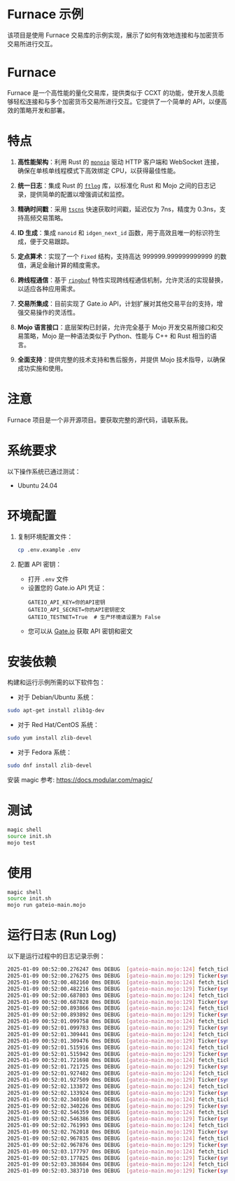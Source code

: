 # Furnace 示例

该项目是使用 Furnace 交易库的示例实现，展示了如何有效地连接和与加密货币交易所进行交互。

# Furnace

Furnace 是一个高性能的量化交易库，提供类似于 CCXT 的功能，使开发人员能够轻松连接和与多个加密货币交易所进行交互。它提供了一个简单的 API，以便高效的策略开发和部署。

# 特点

1. **高性能架构**：利用 Rust 的 [`monoio`](https://github.com/bytedance/monoio) 驱动 HTTP 客户端和 WebSocket 连接，确保在单核单线程模式下高效绑定 CPU，以获得最佳性能。

2. **统一日志**：集成 Rust 的 [`ftlog`](https://github.com/nonconvextech/ftlog) 库，以标准化 Rust 和 Mojo 之间的日志记录，提供简单的配置以增强调试和监控。

3. **精确时间戳**：采用 [`tscns`](https://github.com/f0cii/tscns-rs) 快速获取时间戳，延迟仅为 7ns，精度为 0.3ns，支持高频交易策略。

4. **ID 生成**：集成 `nanoid` 和 `idgen_next_id` 函数，用于高效且唯一的标识符生成，便于交易跟踪。

5. **定点算术**：实现了一个 `Fixed` 结构，支持高达 999999.999999999999 的数值，满足金融计算的精度需求。

6. **跨线程通信**：基于 [`ringbuf`](https://github.com/agerasev/ringbuf) 特性实现跨线程通信机制，允许灵活的实现替换，以适应各种应用需求。

7. **交易所集成**：目前实现了 Gate.io API，计划扩展对其他交易平台的支持，增强交易操作的灵活性。

8. **Mojo 语言接口**：底层架构已封装，允许完全基于 Mojo 开发交易所接口和交易策略，Mojo 是一种语法类似于 Python、性能与 C++ 和 Rust 相当的语言。

9. **全面支持**：提供完整的技术支持和售后服务，并提供 Mojo 技术指导，以确保成功实施和使用。

# 注意

Furnace 项目是一个非开源项目。要获取完整的源代码，请联系我。

# 系统要求

以下操作系统已通过测试：

* Ubuntu 24.04

# 环境配置

1. 复制环境配置文件：
   ```bash
   cp .env.example .env
   ```

2. 配置 API 密钥：
   - 打开 `.env` 文件
   - 设置您的 Gate.io API 凭证：
     ```
     GATEIO_API_KEY=你的API密钥
     GATEIO_API_SECRET=你的API密钥密文
     GATEIO_TESTNET=True  # 生产环境请设置为 False
     ```
   - 您可以从 [Gate.io](https://www.gate.io/myaccount/apiv4keys) 获取 API 密钥和密文

# 安装依赖

构建和运行示例所需的以下软件包：

* 对于 Debian/Ubuntu 系统：

```bash
sudo apt-get install zlib1g-dev
```

* 对于 Red Hat/CentOS 系统：

```bash
sudo yum install zlib-devel
```

* 对于 Fedora 系统：

```bash
sudo dnf install zlib-devel
```

安装 magic
参考: https://docs.modular.com/magic/

# 测试
```bash
magic shell
source init.sh
mojo test
```

# 使用

```bash
magic shell
source init.sh
mojo run gateio-main.mojo
```

# 运行日志 (Run Log)

以下是运行过程中的日志记录示例：

```bash
2025-01-09 00:52:00.276247 0ms DEBUG  [gateio-main.mojo:124] fetch_ticker Time: 4.927818ms
2025-01-09 00:52:00.276275 0ms DEBUG  [gateio-main.mojo:129] Ticker(symbol=BTC_USDT, timestamp=1736383920276, datetime=1970-01-01T00:00:00.000000+00:00, high=97306.5, low=92000, bid=95006.6, bidVolume=0, ask=95006.7, askVolume=0, vwap=0, open=0, close=95006.6, last=95006.6, previousClose=0)
2025-01-09 00:52:00.482160 0ms DEBUG  [gateio-main.mojo:124] fetch_ticker Time: 4.748098ms
2025-01-09 00:52:00.482216 0ms DEBUG  [gateio-main.mojo:129] Ticker(symbol=BTC_USDT, timestamp=1736383920482, datetime=1970-01-01T00:00:00.000000+00:00, high=97306.5, low=92000, bid=95006.6, bidVolume=0, ask=95006.7, askVolume=0, vwap=0, open=0, close=95006.6, last=95006.6, previousClose=0)
2025-01-09 00:52:00.687803 0ms DEBUG  [gateio-main.mojo:124] fetch_ticker Time: 4.463707ms
2025-01-09 00:52:00.687828 0ms DEBUG  [gateio-main.mojo:129] Ticker(symbol=BTC_USDT, timestamp=1736383920687, datetime=1970-01-01T00:00:00.000000+00:00, high=97306.5, low=92000, bid=95006.6, bidVolume=0, ask=95006.7, askVolume=0, vwap=0, open=0, close=95006.6, last=95006.6, previousClose=0)
2025-01-09 00:52:00.893866 0ms DEBUG  [gateio-main.mojo:124] fetch_ticker Time: 4.903219ms
2025-01-09 00:52:00.893892 0ms DEBUG  [gateio-main.mojo:129] Ticker(symbol=BTC_USDT, timestamp=1736383920893, datetime=1970-01-01T00:00:00.000000+00:00, high=97306.5, low=92000, bid=95006.6, bidVolume=0, ask=95006.7, askVolume=0, vwap=0, open=0, close=95006.6, last=95006.6, previousClose=0)
2025-01-09 00:52:01.099758 0ms DEBUG  [gateio-main.mojo:124] fetch_ticker Time: 4.740757ms
2025-01-09 00:52:01.099783 0ms DEBUG  [gateio-main.mojo:129] Ticker(symbol=BTC_USDT, timestamp=1736383921099, datetime=1970-01-01T00:00:00.000000+00:00, high=97306.5, low=92000, bid=95006.6, bidVolume=0, ask=95006.7, askVolume=0, vwap=0, open=0, close=95006.6, last=95006.6, previousClose=0)
2025-01-09 00:52:01.309441 0ms DEBUG  [gateio-main.mojo:124] fetch_ticker Time: 8.435361ms
2025-01-09 00:52:01.309476 0ms DEBUG  [gateio-main.mojo:129] Ticker(symbol=BTC_USDT, timestamp=1736383921309, datetime=1970-01-01T00:00:00.000000+00:00, high=97306.5, low=92000, bid=95006.6, bidVolume=0, ask=95006.7, askVolume=0, vwap=0, open=0, close=95006.6, last=95006.6, previousClose=0)
2025-01-09 00:52:01.515916 0ms DEBUG  [gateio-main.mojo:124] fetch_ticker Time: 5.269196ms
2025-01-09 00:52:01.515942 0ms DEBUG  [gateio-main.mojo:129] Ticker(symbol=BTC_USDT, timestamp=1736383921515, datetime=1970-01-01T00:00:00.000000+00:00, high=97306.5, low=92000, bid=95006.6, bidVolume=0, ask=95006.7, askVolume=0, vwap=0, open=0, close=95006.6, last=95006.6, previousClose=0)
2025-01-09 00:52:01.721698 0ms DEBUG  [gateio-main.mojo:124] fetch_ticker Time: 4.628394ms
2025-01-09 00:52:01.721725 0ms DEBUG  [gateio-main.mojo:129] Ticker(symbol=BTC_USDT, timestamp=1736383921721, datetime=1970-01-01T00:00:00.000000+00:00, high=97306.5, low=92000, bid=95006.6, bidVolume=0, ask=95006.7, askVolume=0, vwap=0, open=0, close=95006.6, last=95006.6, previousClose=0)
2025-01-09 00:52:01.927482 0ms DEBUG  [gateio-main.mojo:124] fetch_ticker Time: 4.612245ms
2025-01-09 00:52:01.927509 0ms DEBUG  [gateio-main.mojo:129] Ticker(symbol=BTC_USDT, timestamp=1736383921927, datetime=1970-01-01T00:00:00.000000+00:00, high=97306.5, low=92000, bid=95006.6, bidVolume=0, ask=95006.7, askVolume=0, vwap=0, open=0, close=95006.6, last=95006.6, previousClose=0)
2025-01-09 00:52:02.133872 0ms DEBUG  [gateio-main.mojo:124] fetch_ticker Time: 5.178685ms
2025-01-09 00:52:02.133924 0ms DEBUG  [gateio-main.mojo:129] Ticker(symbol=BTC_USDT, timestamp=1736383922133, datetime=1970-01-01T00:00:00.000000+00:00, high=97306.5, low=92000, bid=95006.6, bidVolume=0, ask=95006.7, askVolume=0, vwap=0, open=0, close=95006.6, last=95006.6, previousClose=0)
2025-01-09 00:52:02.340160 0ms DEBUG  [gateio-main.mojo:124] fetch_ticker Time: 5.061009ms
2025-01-09 00:52:02.340226 0ms DEBUG  [gateio-main.mojo:129] Ticker(symbol=BTC_USDT, timestamp=1736383922340, datetime=1970-01-01T00:00:00.000000+00:00, high=97306.5, low=92000, bid=95006.6, bidVolume=0, ask=95006.7, askVolume=0, vwap=0, open=0, close=95006.6, last=95006.6, previousClose=0)
2025-01-09 00:52:02.546359 0ms DEBUG  [gateio-main.mojo:124] fetch_ticker Time: 4.970496ms
2025-01-09 00:52:02.546386 0ms DEBUG  [gateio-main.mojo:129] Ticker(symbol=BTC_USDT, timestamp=1736383922546, datetime=1970-01-01T00:00:00.000000+00:00, high=97306.5, low=92000, bid=95006.6, bidVolume=0, ask=95006.7, askVolume=0, vwap=0, open=0, close=95006.6, last=95006.6, previousClose=0)
2025-01-09 00:52:02.761993 0ms DEBUG  [gateio-main.mojo:124] fetch_ticker Time: 14.418381ms
2025-01-09 00:52:02.762018 0ms DEBUG  [gateio-main.mojo:129] Ticker(symbol=BTC_USDT, timestamp=1736383922761, datetime=1970-01-01T00:00:00.000000+00:00, high=97306.5, low=92000, bid=95006.6, bidVolume=0, ask=95006.7, askVolume=0, vwap=0, open=0, close=95006.6, last=95006.6, previousClose=0)
2025-01-09 00:52:02.967835 0ms DEBUG  [gateio-main.mojo:124] fetch_ticker Time: 4.669663ms
2025-01-09 00:52:02.967876 0ms DEBUG  [gateio-main.mojo:129] Ticker(symbol=BTC_USDT, timestamp=1736383922967, datetime=1970-01-01T00:00:00.000000+00:00, high=97306.5, low=92000, bid=95006.6, bidVolume=0, ask=95006.7, askVolume=0, vwap=0, open=0, close=95006.6, last=95006.6, previousClose=0)
2025-01-09 00:52:03.177797 0ms DEBUG  [gateio-main.mojo:124] fetch_ticker Time: 8.749468ms
2025-01-09 00:52:03.177825 0ms DEBUG  [gateio-main.mojo:129] Ticker(symbol=BTC_USDT, timestamp=1736383923177, datetime=1970-01-01T00:00:00.000000+00:00, high=97306.5, low=92000, bid=95006.6, bidVolume=0, ask=95006.7, askVolume=0, vwap=0, open=0, close=95006.6, last=95006.6, previousClose=0)
2025-01-09 00:52:03.383684 0ms DEBUG  [gateio-main.mojo:124] fetch_ticker Time: 4.692723ms
2025-01-09 00:52:03.383710 0ms DEBUG  [gateio-main.mojo:129] Ticker(symbol=BTC_USDT, timestamp=1736383923383, datetime=1970-01-01T00:00:00.000000+00:00, high=97306.5, low=92000, bid=95006.6, bidVolume=0, ask=95006.7, askVolume=0, vwap=0, open=0, close=95006.6, last=95006.6, previousClose=0)
